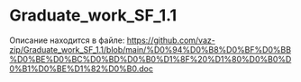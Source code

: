 # Graduate_work_SF_1.1
Описание находится в файле: https://github.com/vaz-zip/Graduate_work_SF_1.1/blob/main/%D0%94%D0%B8%D0%BF%D0%BB%D0%BE%D0%BC%D0%BD%D0%B0%D1%8F%20%D1%80%D0%B0%D0%B1%D0%BE%D1%82%D0%B0.doc
